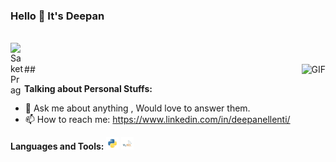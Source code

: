 
### Hello 👋 It's Deepan

<br/>
<a href="https://www.linkedin.com/in/deepanellenti/">
<img align="left" alt="Saket Prag" width="22px" src="https://cdn.jsdelivr.net/npm/simple-icons@v3/icons/linkedin.svg" />
</a>
<br />
<br />
#<img align="right" alt="GIF" src="https://media.giphy.com/media/USV0ym3bVWQJJmNu3N/giphy.gif" />#


**Talking about Personal Stuffs:**

- 💬 Ask me about anything , Would love to answer them.
- 📫 How to reach me: https://www.linkedin.com/in/deepanellenti/

**Languages and Tools:**
<code><img height="20" src="https://raw.githubusercontent.com/github/explore/80688e429a7d4ef2fca1e82350fe8e3517d3494d/topics/python/python.png"></code>
<code><img height="20" src="https://raw.githubusercontent.com/github/explore/80688e429a7d4ef2fca1e82350fe8e3517d3494d/topics/mysql/mysql.png"></code>


